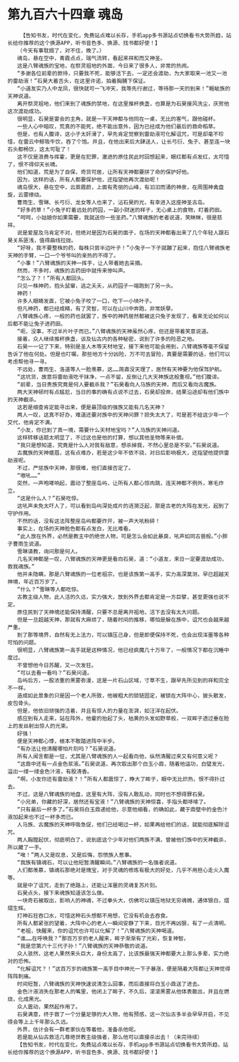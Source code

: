 # 第九百六十四章 魂岛
        【告知书友，时代在变化，免费站点难以长存，手机app多书源站点切换看书大势所趋，站长给你推荐的这个换源APP，听书音色多、换源、找书都好使！】
       （今天有事耽搁了，对不住，晚了。）
       魂岛，悬在空中，青霞点点，瑞气流转，看起来祥和而又神圣。
       这是八臂魂族的宝地，在祭灵祖地的外面，今日来了很多人，非常的热闹。
       “多谢各位前辈的款待，只要我不死，能够活下去，一定还会渡劫，为大家取来一池又一池的雷劫液！”石昊大着舌头，在这里许诺，拍着胸脯下保证。
       “小道友实乃人中龙凤，很快就可一飞冲天，我等先行谢过，等待那一天的到来！”睚眦族的天神说道。
       离开祭灵祖地，他们来到了魂族的禁地，在这里推杯换盏，也算是为石昊接风洗尘，庆贺他这次渡劫成功。
       很明显，石昊是宴会的主角，就是一干天神都与他同在一桌，无比的客气，跟他碰杯。
       一些人心中暗叹，荒真的不能死，绝不能出意外，因为已经成为他们最后的救命稻草。
       但是，也有人腹诽，这小子太奸滑了，早先肯定觉察到雷劫液可化解诅咒，可是却毫不珍惜，在雷云中鲸吸牛饮，吞了个饱。并且，在他出来后大肆送人，让长弓衍、兔子、甚至连一块石头都畅饮，这太可耻了！
       这不仅是浪费与挥霍，更是在犯罪，激进的原住民此时回想起来，眼红都有点发红，太可惜了，恨不得仰天长啸。
       他们知道，荒是为了自保，奇货可居，让所有天神都要拼了命的保护好他。
       因为，这样的话，所有人都要保护他，还指望他再次渡劫呢！
       魂岛很大，悬在空中，云蒸霞蔚，上面有秀丽的山峰，有汩汩而涌的神泉，在周围神禽盘旋，云雾缭绕。
       曹雨生、雪琳、长弓衍、龙女等人也来了，沾石昊的光，有幸进入这座神圣古岛。
       “好多药草！”小兔子盯着远处的药园，一副小财迷的样子，无心桌上的食物，盯着药田。
       “呵呵，小姑娘你如果需要，我就送你一些圣药。”八臂魂族的老者说道，笑眯眯，很是慈祥。
       说是爱屋及乌肯定不对，但绝对是因为石昊的面子，在场的天神都看出来了几个年轻人跟石昊关系匪浅，值得曲线拉拢。
       “好呀，我不要整株的药，每株只尝半边叶子！”小兔子一下子就蹦了起来，抱住八臂魂族老天神的手臂，一口一个爷爷叫的亲热的不得了。
       “小事！”八臂魂族的天神一挥手，让人带着她去采摘。
       然而，不多时，魂族的古药田中就传来惨叫声。
       “怎么了？！”所有人都回头。
       只见一株神药，抱头鼠窜，逃之夭夭，从药园子一端跑到了另一头。
       神药！
       许多人眼睛发直，它被小兔子咬了一口，吃下一小块叶子。
       但凡神药，都已经成精，有了灵智，可以在山川中奔跑，非常妖孽。
       八臂魂族心疼，一般的药也就罢了，族中的神药居然都被这只兔子发现了，看来无论如何以后都不能让兔子进药田。
       “呃，没事，不过半片叶子而已。”八臂魂族的天神虽然心疼，但还是带着笑意说道。
       接着，众人继续推杯换盏，谈及仙古内的各种秘密，说到了许多的险恶之地。
       石昊一一记了下来，特别是圣人木等天材地宝，接下来他可能会用到，八臂魂族等毫不保留告诉了他在何处。但是也叮嘱，那些地方十分凶险，万不可去冒险，真要是需要的话，他们可以考虑帮他寻一寻。
       不远处，曹雨生、洛道等人一脸羡慕，这……简直没天理了，居然有天神要为他保驾护航。
       “这坑货，故意将雷劫液吃干抹净，一点不留，反倒让几大天神族这般重视。”他们腹诽。
       “前辈，当日贵族究竟是何人要截杀我？”石昊看向人马族的天神，而后又看向古魔族。
       两大天神顿时有点尴尬，当日的事的确有点说不过去，石昊却投奔，结果沿途却有他们族中的天神截杀。
       这若是细查肯定能寻出来，便是最顶级的强族又能有几名天神？
       两人一叹，这真不好办，难道还要对族中的天神问罪？损失太大了，可是若不给这少年一个交代，他肯定不满。
       “小友，你已到了真一境，需要什么天材地宝吗？”人马族的天神问道。
       这样转移话题太明显了，不过这也是他的打算，想以其他圣物等来补偿。
       “我只是想知道，究竟是什么人对我有敌意，想杀掉我，不然心里总是不安。”石昊说道。
       古魔族的天神蹙眉，这有点难办，若是这少年不依不挠，对日后影响极大，还指望他提供雷劫液呢。
       不过，严惩族中天神，那很难，他们直接否定了。
       “嗷吼……”
       突然，一声咆哮响起，震动了整座岛屿，让所有人都心惊肉跳，连天神都不例外，寒毛炸立。
       “这是什么人？”石昊吃惊。
       这吼声未免太吓人了，可以看到岛屿深处成片的涟漪泛起，那是古老的大阵在发光，起到了守护作用。
       不然的话，没有这法阵整座岛屿都要炸开，被一声大吼粉碎！
       事实上，在场的天神脸色都有点发白，无比难看。
       “此人放在外界，必然是教主中的绝世人物，可是怎么会如此暴戾，吼声如同古兽般。”小胖子曹雨生说道。
       雪琳请教，询问那是何人。
       几名天神都是一叹，八臂魂族的天神更是看向石昊，道：“小道友，来日一定要渡劫成功，救我魂族。”
       他并未隐瞒，那是八臂魂族的一位老祖宗，也是该族第一高手，实力高深莫测，早已超越天神境，年近百万岁了。
       “什么？”雪琳等人都吃惊。
       古教主级人物，此人活的久远，实力强大，放到外界去都肯定是一方巨擘，甚至更强也说不定。
       原住民到了天神境还能保持清醒，只要不总是离开祖地，活下去没有太大问题。
       但是一旦超越天神，那就有大麻烦了，随着时间的推移，哪怕是躲在族中，诅咒也会越来越严重。
       到了那等境界，自然有无上法力，可以镇压己身，但是即便保持不死，也会出现浑噩等各种可怕的问题。
       很明显，八臂魂族第一高手就是这种情况，他已经疯魔几十万年了，一般情况下都在沉睡中度过。
       不曾想他今日苏醒，又一次发狂。
       “可以去看一看吗？”石昊问道。
       岛屿后方，一股浓重的黑雾弥漫，这是一片石山区域，寸草不生，跟早先所见到的祥和完全不一样。
       造成如此景象的只是因一个老人所致，他被粗大的锁链固定，被锁在大阵中心，披头散发，皮包骨头。
       但是，他依旧顽强的活着，并且有惊人的力量在澎湃，如汪洋在起伏。
       感应到有人走来，站在阵外，他霍的抬起了头，枯黄的头发如野草般，一双眸子透过垂在脸上的发丝射出惊人的光束。
       好强！
       便是天神都心悸，根本不敢踏进阵中半步。
       “有办法让他清醒哪怕片刻吗？”石昊说道。
       所有人闻言都是一怔，尤其是八臂魂族的人一起看向他，纵然清醒过来又有何意义呢？
       “这鼎中还有一点金色浆液。”石昊说道，再次取出那个白玉小鼎，随着他运功，白璧发光，溢出一缕一缕金色汁液，有股清香。
       “啊，小友你还有雷劫液？！”所有人都震惊了，睁大了眸子，眼中无比炽热，恨不得扑过去。
       不过，这是八臂魂族的地盘，这里有大阵，没有人敢乱动，同时也不想得罪石昊。
       “小兄弟，你藏的好深，居然还有宝液！”八臂魂族的天神惊喜，手指头都哆嗦了。
       “只有最后一杯多了。”石昊将白玉鼎递给他，示意他细看，的确如此，藏于鼎壁中的金色汁液加起来也不过一杯多而已。
       人马族、古魔族的天神呼吸急促，他们已经喝过一杯，如果再给他们的话，就能彻底解除诅咒。
       两人胸膛起伏，彻底明白了，说到底这个少年对他们两族不满，曾被他们族中的天神截杀，所以藏了一手。
       “唉！”两人又是叹息，又是后悔，怨愤族人惹事。
       “我族有镇魂石，可以让他短暂清醒瞬间。”八臂魂族的一名强者说道。
       人们都羡慕，镇魂石那绝对是瑰宝，对于灵魂的修炼有极大的好处，几乎不用担心走火入魔等。
       就是中了诅咒，走到了绝路上，还能让浑噩的灵魂复苏片刻。
       石昊点头，接下来魂族知道该怎么做。
       一块奇石被取出，影响人的神魂，不过拳头大，仿佛可以镇压地狱无穷魂魄，通体银白，熠熠生辉。
       打神石狂吞口水，可惜这种石头想都不用想，它没有机会去吞食。
       所有人都紧张的望着，大阵中心的老人一瞬间安静了下来，目光不再凶狠，有了一点清明。
       “老祖，快醒来，你的诅咒也许可以化解了！”八臂魂族的天神喝道。
       “谁……在呼唤我？”那百万岁的老人醒来，眸子渐渐有了光彩，恢复神智。
       “我是您第六十三代子孙！”八臂魂族的天神恭敬的说道。
       众人骇然，这老人果然来头巨大，身份太高了，比该族最强天神都要大上那么多辈，实力绝对的恐怖。
       “化解诅咒？！”这百万岁的魂族第一高手目中神光一下子暴涨，便是隔着大阵都让天神觉得阵阵刺痛。
       时间短暂，八臂魂族的天神快速说清怎么回事，而后直接将白玉小鼎送了进去。
       金色汁液消失在那老人的嘴里，他闭上了眸子，不久后，滚滚黑雾从他体表散出，并且在燃烧，化成黑光。
       众人震动，果然起作用了。
       石昊满意，终于救了一个分量足够的大人物，他有预感，这一次仙古多半会早早开启，不见得会等上上千年那么久远。
       外界，估计会有一群老家伙在等着他，准备杀他呢。
       若是能从仙古救活几尊绝世教主级强者，那么他可以直接杀出去！（未完待续）
       【告知书友，时代在变化，免费站点难以长存，手机app多书源站点切换看书大势所趋，站长给你推荐的这个换源APP，听书音色多、换源、找书都好使！】